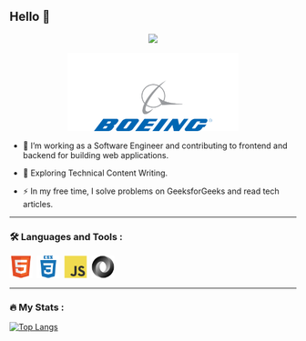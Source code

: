 <h2>Hello 👋</h2>
<p align="center">
  <img src="https://github.com/user-attachments/assets/b62e8095-e0f7-4dc1-a99c-20e1eb802699" width="300"/>
</p>
<p align="center">
  <img src="https://github.com/draganode/draganode/blob/main/assets/boeing.svg" width="300" />
</p>

- :telescope: I’m working as a Software Engineer and contributing to frontend and backend for building web applications.

- :seedling: Exploring Technical Content Writing.

- :zap: In my free time, I solve problems on GeeksforGeeks and read tech articles.
---

### :hammer_and_wrench: Languages and Tools :
<div>
  <img src="https://github.com/devicons/devicon/blob/master/icons/html5/html5-original.svg" title="HTML5" alt="HTML" width="40" height="40"/>&nbsp;
  <img src="https://github.com/devicons/devicon/blob/master/icons/css3/css3-plain-wordmark.svg"  title="CSS3" alt="CSS" width="40" height="40"/>&nbsp;
  <img src="https://github.com/devicons/devicon/blob/master/icons/javascript/javascript-original.svg" title="JavaScript" width="40" height="40"/>&nbsp;
  <img src="https://github.com/devicons/devicon/blob/master/icons/json/json-original.svg" title="JSON" width="40" height="40"/>&nbsp;
</div>

---

### :fire: My Stats :
[![Top Langs](https://github-readme-stats.vercel.app/api/top-langs/?username=draganode&theme=merko&langs_count=5)](https://github.com/anuraghazra/github-readme-stats)
